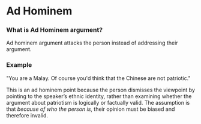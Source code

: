 # Ad Hominem

### What is Ad Hominem argument?

Ad hominem argument attacks the person instead of addressing their argument.

### Example

"You are a Malay. Of course you'd think that the Chinese are not patriotic."&#x20;

This is an ad hominem point because the person dismisses the viewpoint by pointing to the speaker’s ethnic identity, rather than examining whether the argument about patriotism is logically or factually valid. The assumption is that _because of who the person is_, their opinion must be biased and therefore invalid.
